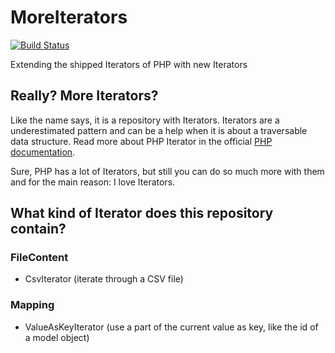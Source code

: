 # MoreIterators

[![Build Status](https://travis-ci.org/SenseException/MoreIterators.svg?branch=master)](https://travis-ci.org/SenseException/MoreIterators)

Extending the shipped Iterators of PHP with new Iterators

## Really? More Iterators?

Like the name says, it is a repository with Iterators. Iterators are a underestimated
pattern and can be a help when it is about a traversable data structure. Read more
about PHP Iterator in the official [PHP documentation](http://php.net/manual/en/spl.iterators.php).

Sure, PHP has a lot of Iterators, but still you can do so much more with them and
for the main reason: I love Iterators.

## What kind of Iterator does this repository contain?

### FileContent

* CsvIterator (iterate through a CSV file)

### Mapping

* ValueAsKeyIterator (use a part of the current value as key, like the id of a model object)